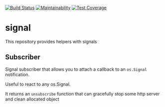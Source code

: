 [![Build Status](https://travis-ci.com/gol4ng/signal.svg?branch=master)](https://travis-ci.com/gol4ng/signal)
[![Maintainability](https://api.codeclimate.com/v1/badges/67b0678ef69a37037689/maintainability)](https://codeclimate.com/github/gol4ng/signal/maintainability)
[![Test Coverage](https://api.codeclimate.com/v1/badges/67b0678ef69a37037689/test_coverage)](https://codeclimate.com/github/gol4ng/signal/test_coverage)

# signal
This repository provides helpers with signals

## Subscriber
Signal subscriber that allows you to attach a callback to an `os.Signal` notification.

Useful to react to any os.Signal.

It returns an `unsubscribe` function that can gracefully stop some http server and clean allocated object
